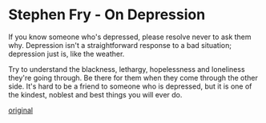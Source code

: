 # Stephen Fry - On Depression

If you know someone who's depressed, please resolve never to ask them why.
Depression isn't a straightforward response to a bad situation; depression just is, like the weather.

Try to understand the blackness, lethargy, hopelessness and loneliness they're going through.
Be there for them when they come through the other side. It's hard to be a friend to someone who is depressed, but it is one of the kindest, noblest and best things you will ever do.

[original](https://mp.weixin.qq.com/s/D_kCk1aKh7Ndhtsz-SjN9g)
